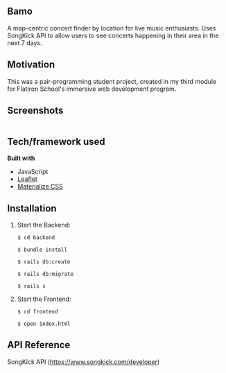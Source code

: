 ## Bamo
A map-centric concert finder by location for live music enthusiasts. Uses SongKick API to allow users to see concerts happening in their area in the next 7 days.

## Motivation
This was a pair-programming student project, created in my third module for Flatiron School's immersive web development program.
 
## Screenshots
![]()

## Tech/framework used

<b>Built with</b>
- JavaScript
- [Leaflet](https://leafletjs.com/)
- [Materialize CSS](https://materializecss.com/)

## Installation

1. Start the Backend: 

   ```$ cd backend```

   ```$ bundle install```

   ```$ rails db:create```

   ```$ rails db:migrate```

   ```$ rails s```

2. Start the Frontend:

   ```$ cd frontend```

   ```$ open index.html```

## API Reference

SongKick API (https://www.songkick.com/developer)
